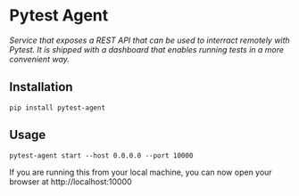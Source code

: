 # Pytest Agent

*Service that exposes a REST API that can be used to interract remotely with Pytest. It is shipped with a dashboard that enables running tests in a more convenient way.*

## Installation

```
pip install pytest-agent
```

## Usage

```
pytest-agent start --host 0.0.0.0 --port 10000
```

If you are running this from your local machine, you can now open your browser at http://localhost:10000
